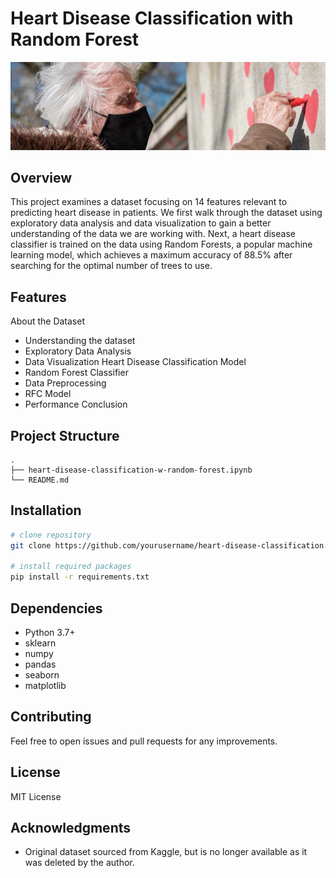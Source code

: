 # Heart Disease Classification with Random Forest

![](https://github.com/tenzinmigmar/heart-disease-classification/blob/main/banner.png)

## Overview
This project examines a dataset focusing on 14 features relevant to predicting heart disease in patients. We first walk through the dataset using exploratory data analysis and data visualization to gain a better understanding of the data we are working with. Next, a heart disease classifier is trained on the data using Random Forests, a popular machine learning model, which achieves a maximum accuracy of 88.5% after searching for the optimal number of trees to use.  

## Features
About the Dataset
- Understanding the dataset
- Exploratory Data Analysis
- Data Visualization
Heart Disease Classification Model
- Random Forest Classifier
- Data Preprocessing
- RFC Model
- Performance
Conclusion

## Project Structure
```
.
├── heart-disease-classification-w-random-forest.ipynb
└── README.md
```

## Installation
```bash
# clone repository
git clone https://github.com/yourusername/heart-disease-classification.git

# install required packages
pip install -r requirements.txt
```

## Dependencies
- Python 3.7+
- sklearn
- numpy
- pandas
- seaborn
- matplotlib

## Contributing
Feel free to open issues and pull requests for any improvements.

## License
MIT License

## Acknowledgments
- Original dataset sourced from Kaggle, but is no longer available as it was deleted by the author.
